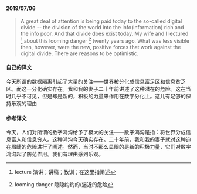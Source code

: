 #### 2019/07/06

> A great deal of attention is being paid today to the so-called digital divide -- the division of the world into the info(information) rich and the info poor. And that divide does exist today. My wife and I lectured [^1] about this looming danger [^2] twenty years ago. What was less visible then, however, were the new, positive forces that work against the digital divide. There are reasons to be optimistic.



#### 自己的译文

今天所谓的数据隔离引起了大量的关注——世界被分化成信息富足区和信息贫乏区。而这一分化确实存在。我和我的妻子二十年前讲述了这种潜在的危险。这在当时几乎不可见，但是却是新的，积极的力量来作用在数字分化上。这儿有足够的保持乐观的理由



#### 参考译文

今天，人们对所谓的数字鸿沟给予了极大的关注——数字鸿沟是指：将世界分成信息富人和信息穷人。这种鸿沟今天确实存在。二十年前，我和我的妻子就对这种迫在眉睫的危险进行了阐述。然而，当时不那么显眼的是新的积极力量，它们对数字鸿沟起了防范作用。我们有理由感到乐观。



[^1]: lecture 演讲；讲稿；教训；在这里指阐述
[^2]: looming danger 隐隐约约的/逼近的危险